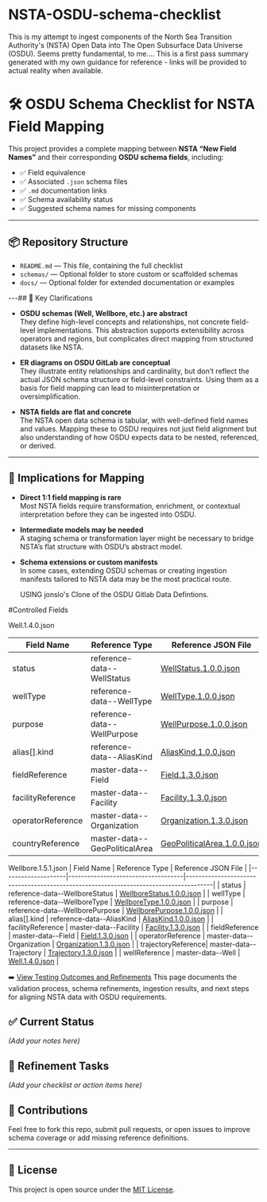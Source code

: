 # NSTA-OSDU-schema-checklist
This is my attempt to ingest components of the North Sea Transition Authority's (NSTA) Open Data into The Open Subsurface Data Universe (OSDU). Seems pretty fundamental, to me.... This is a first pass summary generated with my own guidance for reference - links will be provided to actual reality when available.

# 🛠️ OSDU Schema Checklist for NSTA Field Mapping

This project provides a complete mapping between **NSTA “New Field Names”** and their corresponding **OSDU schema fields**, including:

- ✅ Field equivalence
- ✅ Associated `.json` schema files
- ✅ `.md` documentation links
- ✅ Schema availability status
- ✅ Suggested schema names for missing components

---

## 📦 Repository Structure

- `README.md` — This file, containing the full checklist
- `schemas/` — Optional folder to store custom or scaffolded schemas
- `docs/` — Optional folder for extended documentation or examples

---## 🧠 Key Clarifications

- **OSDU schemas (Well, Wellbore, etc.) are abstract**  
  They define high-level concepts and relationships, not concrete field-level implementations. This abstraction supports extensibility across operators and regions, but complicates direct mapping from structured datasets like NSTA.

- **ER diagrams on OSDU GitLab are conceptual**  
  They illustrate entity relationships and cardinality, but don’t reflect the actual JSON schema structure or field-level constraints. Using them as a basis for field mapping can lead to misinterpretation or oversimplification.

- **NSTA fields are flat and concrete**  
  The NSTA open data schema is tabular, with well-defined field names and values. Mapping these to OSDU requires not just field alignment but also understanding of how OSDU expects data to be nested, referenced, or derived.

---

## 🧩 Implications for Mapping

- **Direct 1:1 field mapping is rare**  
  Most NSTA fields require transformation, enrichment, or contextual interpretation before they can be ingested into OSDU.

- **Intermediate models may be needed**  
  A staging schema or transformation layer might be necessary to bridge NSTA’s flat structure with OSDU’s abstract model.

- **Schema extensions or custom manifests**  
  In some cases, extending OSDU schemas or creating ingestion manifests tailored to NSTA data may be the most practical route.


  USING jonslo's Clone of the OSDU Gitlab Data Defintions.

#Controlled Fields

Well.1.4.0.json

| Field Name              | Reference Type                     | Reference JSON File                                                                 |
|-------------------------|------------------------------------|--------------------------------------------------------------------------------------|
| status                  | reference-data--WellStatus         | [WellStatus.1.0.0.json](https://github.com/jonslo/osdu-data-data-definitions/blob/master/ReferenceValues/WellStatus.1.0.0.json) |
| wellType                | reference-data--WellType           | [WellType.1.0.0.json](https://github.com/jonslo/osdu-data-data-definitions/blob/master/ReferenceValues/WellType.1.0.0.json) |
| purpose                 | reference-data--WellPurpose        | [WellPurpose.1.0.0.json](https://github.com/jonslo/osdu-data-data-definitions/blob/master/ReferenceValues/WellPurpose.1.0.0.json) |
| alias[].kind            | reference-data--AliasKind          | [AliasKind.1.0.0.json](https://github.com/jonslo/osdu-data-data-definitions/blob/master/ReferenceValues/AliasKind.1.0.0.json) |
| fieldReference          | master-data--Field                 | [Field.1.3.0.json](https://github.com/jonslo/osdu-data-data-definitions/blob/master/SchemaRegistrationResources/shared-schemas/osdu/master-data/Field.1.3.0.json) |
| facilityReference       | master-data--Facility              | [Facility.1.3.0.json](https://github.com/jonslo/osdu-data-data-definitions/blob/master/SchemaRegistrationResources/shared-schemas/osdu/master-data/Facility.1.3.0.json) |
| operatorReference       | master-data--Organization          | [Organization.1.3.0.json](https://github.com/jonslo/osdu-data-data-definitions/blob/master/SchemaRegistrationResources/shared-schemas/osdu/master-data/Organization.1.3.0.json) |
| countryReference        | master-data--GeoPoliticalArea      | [GeoPoliticalArea.1.0.0.json](https://github.com/jonslo/osdu-data-data-definitions/blob/master/SchemaRegistrationResources/shared-schemas/osdu/master-data/GeoPoliticalArea.1.0.0.json) |


Wellbore.1.5.1.json
| Field Name         | Reference Type                     | Reference JSON File                                                                 |
|--------------------|------------------------------------|--------------------------------------------------------------------------------------|
| status             | reference-data--WellboreStatus     | [WellboreStatus.1.0.0.json](https://github.com/jonslo/osdu-data-data-definitions/blob/master/ReferenceValues/WellboreStatus.1.0.0.json) |
| wellType           | reference-data--WellboreType       | [WellboreType.1.0.0.json](https://github.com/jonslo/osdu-data-data-definitions/blob/master/ReferenceValues/WellboreType.1.0.0.json) |
| purpose            | reference-data--WellborePurpose    | [WellborePurpose.1.0.0.json](https://github.com/jonslo/osdu-data-data-definitions/blob/master/ReferenceValues/WellborePurpose.1.0.0.json) |
| alias[].kind       | reference-data--AliasKind          | [AliasKind.1.0.0.json](https://github.com/jonslo/osdu-data-data-definitions/blob/master/ReferenceValues/AliasKind.1.0.0.json) |
| facilityReference  | master-data--Facility              | [Facility.1.3.0.json](https://github.com/jonslo/osdu-data-data-definitions/blob/master/SchemaRegistrationResources/shared-schemas/osdu/master-data/Facility.1.3.0.json) |
| fieldReference     | master-data--Field                 | [Field.1.3.0.json](https://github.com/jonslo/osdu-data-data-definitions/blob/master/SchemaRegistrationResources/shared-schemas/osdu/master-data/Field.1.3.0.json) |
| operatorReference  | master-data--Organization          | [Organization.1.3.0.json](https://github.com/jonslo/osdu-data-data-definitions/blob/master/SchemaRegistrationResources/shared-schemas/osdu/master-data/Organization.1.3.0.json) |
| trajectoryReference| master-data--Trajectory            | [Trajectory.1.3.0.json](https://github.com/jonslo/osdu-data-data-definitions/blob/master/SchemaRegistrationResources/shared-schemas/osdu/master-data/Trajectory.1.3.0.json) |
| wellReference      | master-data--Well                  | [Well.1.4.0.json](https://github.com/jonslo/osdu-data-data-definitions/blob/master/SchemaRegistrationResources/shared-schemas/osdu/master-data/Well.1.4.0.json) |


➡️ [View Testing Outcomes and Refinements](testing.md)
This page documents the validation process, schema refinements, ingestion results, and next steps for aligning NSTA data with OSDU requirements.

## ✅ Current Status

_(Add your notes here)_

## 🔧 Refinement Tasks

_(Add your checklist or action items here)_


## 📣 Contributions

Feel free to fork this repo, submit pull requests, or open issues to improve schema coverage or add missing reference definitions.

---

## 📜 License

This project is open source under the [MIT License](LICENSE).


